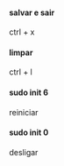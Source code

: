 #### salvar e sair
ctrl + x

#### limpar
ctrl + l

#### sudo init 6
 reiniciar

#### sudo init 0
desligar